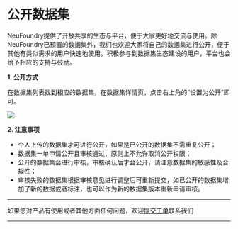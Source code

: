 # 公开数据集

NeuFoundry提供了开放共享的生态与平台，便于大家更好地交流与使用。除NeuFoundry已预置的数据集外，我们也欢迎大家将自己的数据集进行公开，便于其他有类似需求的用户快速地使用。积极参与到数据集生态建设的用户，平台也会给予相应的支持与鼓励。

**1. 公开方式**  

在数据集列表找到相应的数据集，在数据集详情页，点击右上角的“设置为公开”即可。

![](http://storage.jd.com/doc-image/NeuFoundry-AIOT/8.1.4/8.1.4.2/8.1.4.2.3/1.png)

**2. 注意事项**  

- 个人上传的数据集才可进行公开，如果是已公开的数据集不需重复公开；  
- 数据集一单申请公开且审核通过，原则上不允许取消公开权限；  
- 公开的数据集会进行审核，审核确认后才会公开，请注意数据集的敏感性及合规性；  
- 审核失败的数据集根据审核意见进行调整后可重新提交，如已公开的数据集增加了新的数据或者标注，也可以作为新的数据集版本重新申请审核。  


---

如果您对产品有使用或者其他方面任何问题，欢迎[提交工单](http://neuhub.jd.com/workorder/init/2/NeuFoundry%E7%A5%9E%E9%93%B8%E5%B9%B3%E5%8F%B0)联系我们

---